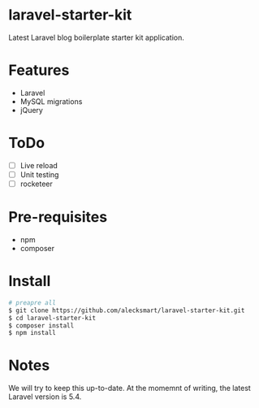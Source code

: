 # laravel-starter-kit
Latest Laravel blog boilerplate starter kit application.

# Features

* Laravel
* MySQL migrations
* jQuery

# ToDo

- [ ] Live reload
- [ ] Unit testing
- [ ] rocketeer

# Pre-requisites

 * npm
 * composer

# Install

```bash
# preapre all
$ git clone https://github.com/alecksmart/laravel-starter-kit.git
$ cd laravel-starter-kit
$ composer install
$ npm install
```

# Notes

We will try to keep this up-to-date. At the momemnt of writing, the latest Laravel version is 5.4.